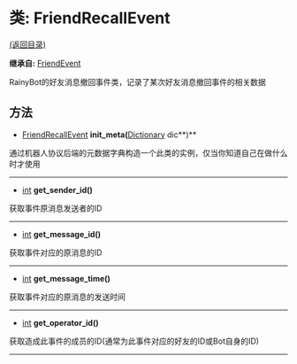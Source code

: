 # 类: FriendRecallEvent  
[(返回目录)](README.md)  
  
**继承自:** [FriendEvent](FriendEvent.md)  
  
RainyBot的好友消息撤回事件类，记录了某次好友消息撤回事件的相关数据  
  
## 方法 
  
- [FriendRecallEvent](FriendRecallEvent.md) **init_meta(**[Dictionary](https://docs.godotengine.org/en/latest/classes/class_dictionary.html) dic**)**  
  
通过机器人协议后端的元数据字典构造一个此类的实例，仅当你知道自己在做什么时才使用  
  
---  
  
- [int](https://docs.godotengine.org/en/latest/classes/class_int.html) **get_sender_id()**  
  
获取事件原消息发送者的ID  
  
---  
  
- [int](https://docs.godotengine.org/en/latest/classes/class_int.html) **get_message_id()**  
  
获取事件对应的原消息的ID  
  
---  
  
- [int](https://docs.godotengine.org/en/latest/classes/class_int.html) **get_message_time()**  
  
获取事件对应的原消息的发送时间  
  
---  
  
- [int](https://docs.godotengine.org/en/latest/classes/class_int.html) **get_operator_id()**  
  
获取造成此事件的成员的ID(通常为此事件对应的好友的ID或Bot自身的ID)  
  
---  
  

